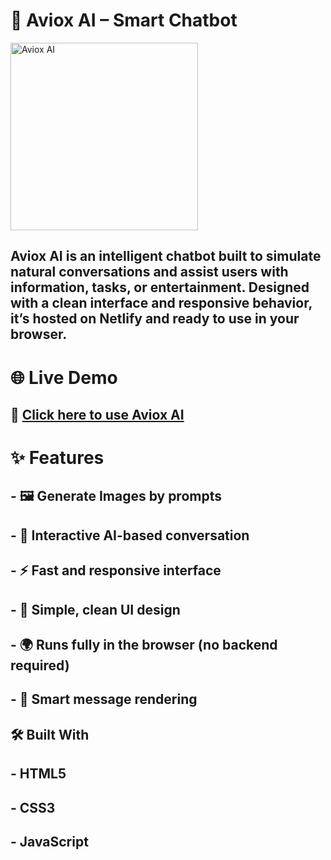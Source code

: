 # 🤖 Aviox AI – Smart Chatbot

<img src="https://github.com/user-attachments/assets/3096661c-7104-44d7-a755-a74f76647a98" alt="Aviox AI" width="300" />

## Aviox AI is an intelligent chatbot built to simulate natural conversations and assist users with information, tasks, or entertainment. Designed with a clean interface and responsive behavior, it’s hosted on Netlify and ready to use in your browser.

# 🌐 Live Demo

## 🔗 [Click here to use Aviox AI](https://aviox.netlify.app/)

# ✨ Features

## - 🖼️ Generate Images by prompts

## - 🧠 Interactive AI-based conversation

## - ⚡ Fast and responsive interface

## - 🎨 Simple, clean UI design

## - 🌍 Runs fully in the browser (no backend required)

## - 💬 Smart message rendering

## 🛠️ Built With

## - HTML5

## - CSS3

## - JavaScript
